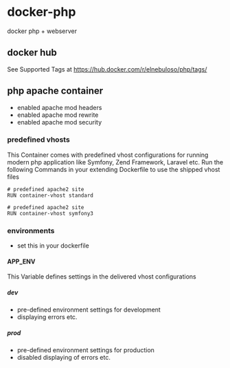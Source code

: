 # docker-php

docker php + webserver

## docker hub

See Supported Tags at https://hub.docker.com/r/elnebuloso/php/tags/

## php apache container

- enabled apache mod headers
- enabled apache mod rewrite
- enabled apache mod security

### predefined vhosts

This Container comes with predefined vhost configurations for running modern php application like Symfony, Zend Framework, Laravel etc.
Run the following Commands in your extending Dockerfile to use the shipped vhost files

```
# predefined apache2 site
RUN container-vhost standard
```

```
# predefined apache2 site
RUN container-vhost symfony3
```

### environments

- set this in your dockerfile

#### APP_ENV

This Variable defines settings in the delivered vhost configurations

##### dev

- pre-defined environment settings for development
- displaying errors etc.

##### prod

- pre-defined environment settings for production
- disabled displaying of errors etc.
